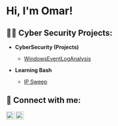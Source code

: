 <h1>Hi, I'm Omar!

<h2>👨‍💻 Cyber Security Projects:</h2>

- <b>CyberSecurity (Projects)</b>
  - [WindowsEventLogAnalysis](https://github.com/omarpascual/WindowsEventLogAnalysis)

- <b>Learning Bash</b>
  - [IP Sweep](https://github.com/omarpascual/IPsweep)


<h2> 🤳 Connect with me:</h2>

[<img align="left" alt="JoshMadakor | LinkedIn" width="22px" src="https://cdn.jsdelivr.net/npm/simple-icons@v3/icons/linkedin.svg" />][linkedin]
[<img align="left" alt="JoshMadakor | Instagram" width="22px" src="https://cdn.jsdelivr.net/npm/simple-icons@v3/icons/instagram.svg" />][instagram]


[instagram]: https://www.instagram.com/
[linkedin]: https://linkedin.com/in/omar-pascual-905111207/

<!--
**omarpascual/omarpascual** is a ✨ _special_ ✨ repository because its `README.md` (this file) appears on your GitHub profile.

Here are some ideas to get you started:

- 🔭 I’m currently working on ...
- 🌱 I’m currently learning ...
- 👯 I’m looking to collaborate on ...
- 🤔 I’m looking for help with ...
- 💬 Ask me about ...
- 📫 How to reach me: ...
- 😄 Pronouns: ...
- ⚡ Fun fact: ...
-->
